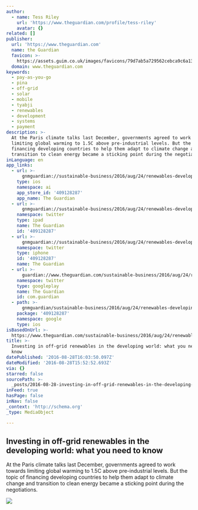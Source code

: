 ```yaml
---
author:
  - name: Tess Riley
    url: 'https://www.theguardian.com/profile/tess-riley'
    avatar: {}
related: []
publisher:
  url: 'https://www.theguardian.com'
  name: the Guardian
  favicon: >-
    https://assets.guim.co.uk/images/favicons/79d7ab5a729562cebca9c6a13c324f0e/32x32.ico
  domain: www.theguardian.com
keywords:
  - pay-as-you-go
  - pina
  - off-grid
  - solar
  - mobile
  - tyabji
  - renewables
  - development
  - systems
  - payment
description: >-
  At the Paris climate talks last December, governments agreed to work towards
  limiting global warming to 1.5C above pre-industrial levels. But the topic of
  financing developing countries to help them adapt to climate change and
  transition to clean energy became a sticking point during the negotiations.
inLanguage: en
app_links:
  - url: >-
      gnmguardian://sustainable-business/2016/aug/24/renewables-developing-countries-clean-energy-off-grid-investment-climate-change-mobile-money?contenttype=Article&source=applinks
    type: ios
    namespace: ai
    app_store_id: '409128287'
    app_name: The Guardian
  - url: >-
      gnmguardian://sustainable-business/2016/aug/24/renewables-developing-countries-clean-energy-off-grid-investment-climate-change-mobile-money?contenttype=Article&source=twitter
    namespace: twitter
    type: ipad
    name: The Guardian
    id: '409128287'
  - url: >-
      gnmguardian://sustainable-business/2016/aug/24/renewables-developing-countries-clean-energy-off-grid-investment-climate-change-mobile-money?contenttype=Article&source=twitter
    namespace: twitter
    type: iphone
    id: '409128287'
    name: The Guardian
  - url: >-
      guardian://www.theguardian.com/sustainable-business/2016/aug/24/renewables-developing-countries-clean-energy-off-grid-investment-climate-change-mobile-money
    namespace: twitter
    type: googleplay
    name: The Guardian
    id: com.guardian
  - path: >-
      gnmguardian/sustainable-business/2016/aug/24/renewables-developing-countries-clean-energy-off-grid-investment-climate-change-mobile-money?contenttype=Article&source=google
    package: '409128287'
    namespace: google
    type: ios
isBasedOnUrl: >-
  https://www.theguardian.com/sustainable-business/2016/aug/24/renewables-developing-countries-clean-energy-off-grid-investment-climate-change-mobile-money
title: >-
  Investing in off-grid renewables in the developing world: what you need to
  know
datePublished: '2016-08-28T16:03:50.097Z'
dateModified: '2016-08-28T15:52:52.693Z'
via: {}
starred: false
sourcePath: >-
  _posts/2016-08-28-investing-in-off-grid-renewables-in-the-developing-world-wh.md
inFeed: true
hasPage: false
inNav: false
_context: 'http://schema.org'
_type: MediaObject

---
```

<article style=""><h1>Investing in off-grid renewables in the developing world: what you need to know</h1><p>At the Paris climate talks last December, governments agreed to work towards limiting global warming to 1.5C above pre-industrial levels. But the topic of financing developing countries to help them adapt to climate change and transition to clean energy became a sticking point during the negotiations.</p><img src="https://i.guim.co.uk/img/media/f92264a47c9e22a247dadebe45791f9b37856b6d/0_84_5795_3477/5795.jpg?w=1200&amp;h=630&amp;q=55&amp;auto=format&amp;usm=12&amp;fit=crop&amp;bm=normal&amp;ba=bottom%2Cleft&amp;blend64=aHR0cHM6Ly91cGxvYWRzLmd1aW0uY28udWsvMjAxNi8wNS8yNS9vdmVybGF5LWxvZ28tMTIwMC05MF9vcHQucG5n&amp;s=94df646a040a3b81c8b644e3fa09c0c5" /></article>